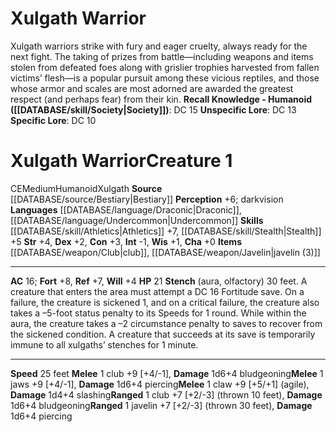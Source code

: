 ﻿---
ac: '16'
alignment: CE
all_resistance: null
burrow_speed: null
charisma: '+0'
climb_speed: null
constitution: '+3'
creature_ability:
- Stench
creature_family: '[[DATABASE/monsterfamily/Xulgath|Xulgath]]'
description: "Xulgath warriors strike with fury and eager cruelty, always ready for\
  \ the next fight. The taking of prizes from battle\u2014including weapons and items\
  \ stolen from defeated foes along with grislier trophies harvested from fallen victims\u2019\
  \ flesh\u2014is a popular pursuit among these vicious reptiles, and those whose\
  \ armor and scales are most adorned are awarded the greatest respect (and perhaps\
  \ fear) from their kin.<br/><br/><b><u>Recall Knowledge - Humanoid</u> ( [[DATABASE/skill/Society|Society]]\
  \ )</b>: DC 15<br/><b><u>Unspecific Lore</u></b>: DC 13<br/><b><u>Specific Lore</u></b>:\
  \ DC 10"
dexterity: '+2'
element: null
fly_speed: null
fortitude: '+8'
hardness: null
hp: '21'
id: '418'
immunity: null
intelligence: '-1'
land_speed: '25'
language:
- '[[DATABASE/language/Draconic|Draconic]]'
- '[[DATABASE/language/Undercommon|Undercommon]]'
level: '1'
max_speed: '25'
name: Xulgath Warrior
perception: '+6'
rarity: Common
reflex: '+7'
resistance: null
rus_type_level: null
school: null
sense:
- darkvision
size: Medium
skill:
- '[[DATABASE/skill/Athletics|Athletics]] +7'
- '[[DATABASE/skill/Stealth|Stealth]] +5'
source: '[[DATABASE/source/Bestiary|Bestiary]]'
speed:
- 25 feet
spell: null
strength: '+4'
strength_req: '4'
strongest_save:
- Fortitude
swim_speed: null
trait:
- '[[DATABASE/trait/Humanoid|Humanoid]]'
- '[[DATABASE/trait/Xulgath|Xulgath]]'
type: Creature
vision: Darkvision
weakest_save:
- Will
weakness: null
will: '+4'
wisdom: '+1'

---
# Xulgath Warrior

Xulgath warriors strike with fury and eager cruelty, always ready for the next fight. The taking of prizes from battle—including weapons and items stolen from defeated foes along with grislier trophies harvested from fallen victims’ flesh—is a popular pursuit among these vicious reptiles, and those whose armor and scales are most adorned are awarded the greatest respect (and perhaps fear) from their kin.
**Recall Knowledge - Humanoid ([[DATABASE/skill/Society|Society]])**: DC 15
**Unspecific Lore**: DC 13
**Specific Lore**: DC 10

# Xulgath Warrior<span class="item-type">Creature 1</span>

<span class="trait-alignment item-trait">CE</span><span class="trait-size item-trait">Medium</span><span class="item-trait">Humanoid</span><span class="item-trait">Xulgath</span>
**Source** [[DATABASE/source/Bestiary|Bestiary]]
**Perception** +6; darkvision
**Languages** [[DATABASE/language/Draconic|Draconic]], [[DATABASE/language/Undercommon|Undercommon]]
**Skills** [[DATABASE/skill/Athletics|Athletics]] +7, [[DATABASE/skill/Stealth|Stealth]] +5
**Str** +4, **Dex** +2, **Con** +3, **Int** -1, **Wis** +1, **Cha** +0
**Items** [[DATABASE/weapon/Club|club]], [[DATABASE/weapon/Javelin|javelin (3)]]

---
**AC** 16; **Fort** +8, **Ref** +7, **Will** +4
**HP** 21
<span class="in-box-ability">**Stench** (aura, olfactory) 30 feet. A creature that enters the area must attempt a DC 16 Fortitude save. On a failure, the creature is sickened 1, and on a critical failure, the creature also takes a –5-foot status penalty to its Speeds for 1 round. While within the aura, the creature takes a –2 circumstance penalty to saves to recover from the sickened condition. A creature that succeeds at its save is temporarily immune to all xulgaths’ stenches for 1 minute.</span>

---
**Speed** 25 feet
<span class="in-box-ability">**Melee** <span class="action-icon">1</span> club +9 [+4/-1], **Damage** 1d6+4 bludgeoning</span><span class="in-box-ability">**Melee** <span class="action-icon">1</span> jaws +9 [+4/-1], **Damage** 1d6+4 piercing</span><span class="in-box-ability">**Melee** <span class="action-icon">1</span> claw +9 [+5/+1] (agile), **Damage** 1d4+4 slashing</span><span class="in-box-ability">**Ranged** <span class="action-icon">1</span> club +7 [+2/-3] (thrown 10 feet), **Damage** 1d6+4 bludgeoning</span><span class="in-box-ability">**Ranged** <span class="action-icon">1</span> javelin +7 [+2/-3] (thrown 30 feet), **Damage** 1d6+4 piercing</span>